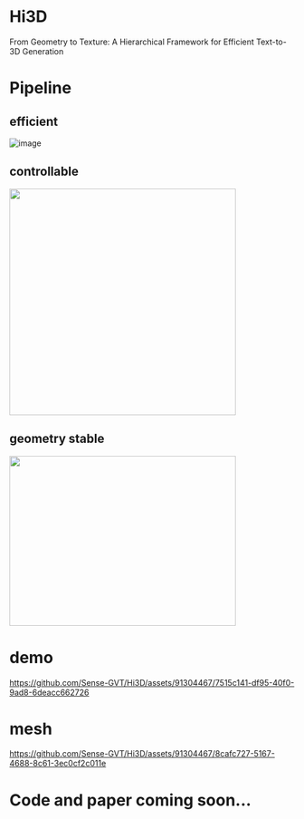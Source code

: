 # Hi3D
From Geometry to Texture: A Hierarchical Framework for Efficient Text-to-3D Generation

# Pipeline
## efficient
![image](https://github.com/Sense-GVT/Hi3D/assets/91304467/2bcc1570-0686-4f3d-950e-ce5c0a67a68f)
## controllable
<img width="400" height="400" src="https://github.com/Sense-GVT/Hi3D/assets/91304467/621aa7de-c4b6-4d89-95d7-7db4fc34ac3e"/>

## geometry stable
<img width="400" height="300" src="https://github.com/Sense-GVT/Hi3D/assets/91304467/86c5f3b5-5a4b-44a1-abe1-40b82e8de048"/>


# demo
https://github.com/Sense-GVT/Hi3D/assets/91304467/7515c141-df95-40f0-9ad8-6deacc662726




# mesh
https://github.com/Sense-GVT/Hi3D/assets/91304467/8cafc727-5167-4688-8c61-3ec0cf2c011e




# Code and paper coming soon...

